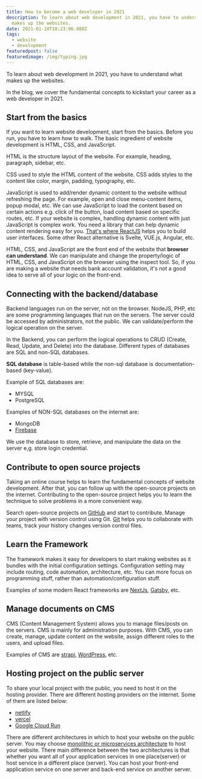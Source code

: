 ```yaml
---
title: How to become a web developer in 2021
description: To learn about web development in 2021, you have to understand what
  makes up the websites.
date: 2021-01-10T18:23:06.800Z
tags:
  - website
  - development
featuredpost: false
featuredimage: /img/typing.jpg
---
```

To learn about web development in 2021, you have to understand what makes up the websites.

In the blog, we cover the fundamental concepts to kickstart your career as a web developer in 2021.

## Start from the basics

If you want to learn website development, start from the basics. Before you run, you have to learn how to walk. The basic ingredient of website development is HTML, CSS, and JavaScript.

HTML is the structure layout of the website. For example, heading, paragraph, sidebar, etc.

CSS used to style the HTML content of the website. CSS adds styles to the content like color, margin, padding, typography, etc.

JavaScript is used to add/render dynamic content to the website without refreshing the page. For example, open and close menu-content items, popup modal, etc. We can use JavaScript to load the content based on certain actions e.g. click of the button, load content based on specific routes, etc. If your website is complex, handling dynamic content with just JavaScript is complex work. You need a library that can help dynamic content rendering easy for you. [That's where ReactJS](https://taimoorsattar.dev/blogs/why-need-for-react-js) helps you to build user interfaces. Some other React alternative is Svelte, VUE.js, Angular, etc.

HTML, CSS, and JavaScript are the front end of the website that **browser can understand**. We can manipulate and change the property/logic of HTML, CSS, and JavaScript on the browser using the inspect tool. So, if you are making a website that needs bank account validation, it's not a good idea to serve all of your logic on the front-end.

## Connecting with the backend/database

Backend languages run on the server, not on the browser. NodeJS, PHP, etc are some programming languages that run on the servers. The server could be accessed by administrators, not the public. We can validate/perform the logical operation on the server.

In the Backend, you can perform the logical operations to CRUD (Create, Read, Update, and Delete) into the database. Different types of databases are SQL and non-SQL databases.

**SQL database** is table-based while the non-sql database is documentation-based (key-value).

Example of SQL databases are:

- MYSQL
- PostgreSQL

Examples of NON-SQL databases on the internet are:

- MongoDB
- [Firebase](https://firebase.google.com)

We use the database to store, retrieve, and manipulate the data on the server e,g. store login credential.

## Contribute to open source projects

Taking an online course helps to learn the fundamental concepts of website development. After that, you can follow up with the open-source projects on the internet. Contributing to the open-source project helps you to learn the technique to solve problems in a more convenient way.

Search open-source projects on [GitHub](https://github.com) and start to contribute. Manage your project with version control using Git. [Git](https://git-scm.com) helps you to collaborate with teams, track your history changes version control files.

## Learn the Framework

The framework makes it easy for developers to start making websites as it bundles with the initial configuration settings. Configuration setting may include routing, code automation, architecture, etc. You can more focus on programming stuff, rather than automation/configuration stuff.

Examples of some modern React frameworks are [NextJs](https://nextjs.org), [Gatsby](https://www.gatsbyjs.com/), etc.

## Manage documents on CMS

CMS (Content Management System) allows you to manage files/posts on the servers. CMS is mainly for administration purposes. With CMS, you can create, manage, update content on the website, assign different roles to the users, and upload files.

Examples of CMS are [strapi](https://strapi.io), [WordPress](https://taimoorsattar.dev/blogs/wordpress), etc.

## Hosting project on the public server

To share your local project with the public, you need to host it on the hosting provider. There are different hosting providers on the internet. Some of them are listed below:

- [netlify](https://www.netlify.com)
- [vercel](https://vercel.com)
- [Google Cloud Run](https://cloud.google.com/run)

There are different architectures in which to host your website on the public server. You may choose [monolithic or microservices architecture](https://taimoorsattar.dev/blogs/monolithic-and-microservice-architecture-for-website-development) to host your website. There main difference between the two architectures is that whether you want all of your application services in one place(server) or host service in a different place (server). You can host your front-end application service on one server and back-end service on another server.
